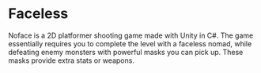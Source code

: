 Faceless
======
Noface is a 2D platformer shooting game made with Unity in C#.
The game essentially requires you to complete the level with a faceless nomad, while defeating enemy monsters with powerful masks you can pick up. These masks provide extra stats or weapons.
